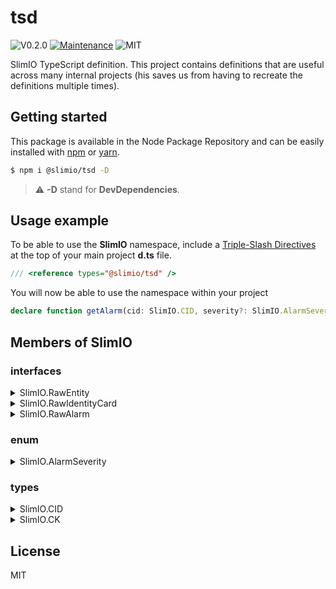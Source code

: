 # tsd
![V0.2.0](https://img.shields.io/badge/version-0.2.0-blue.svg)
[![Maintenance](https://img.shields.io/badge/Maintained%3F-yes-green.svg)](https://github.com/SlimIO/github/commit-activity)
![MIT](https://img.shields.io/github/license/mashape/apistatus.svg)

SlimIO TypeScript definition. This project contains definitions that are useful across many internal projects (his saves us from having to recreate the definitions multiple times).

## Getting started

This package is available in the Node Package Repository and can be easily installed with [npm](https://docs.npmjs.com/getting-started/what-is-npm) or [yarn](https://yarnpkg.com).

```bash
$ npm i @slimio/tsd -D
```

> ⚠️ **-D** stand for **DevDependencies**.

## Usage example
To be able to use the **SlimIO** namespace, include a [Triple-Slash Directives](https://www.typescriptlang.org/docs/handbook/triple-slash-directives.html) at the top of your main project **d.ts** file.
```ts
/// <reference types="@slimio/tsd" />
```

You will now be able to use the namespace within your project

```ts
declare function getAlarm(cid: SlimIO.CID, severity?: SlimIO.AlarmSeverity): SlimIO.RawAlarm;
```

## Members of SlimIO

### interfaces

<details><summary>SlimIO.RawEntity</summary>
<br />

```ts
interface RawEntity {
    name: string;
    description: string;
    descriptors?: {
        [key: string]: string;
    };
    parent?: number;
}
```
</details>

<details><summary>SlimIO.RawIdentityCard</summary>
<br />

```ts
interface RawIdentityCard {
    unit: string;
    entityId: number;
    description?: string;
    max?: number;
    interval?: number;
}
```
</details>

<details><summary>SlimIO.RawAlarm</summary>
<br />

```ts
interface RawAlarm {
    message: string;
    entityId: number;
    correlateKey: string;
    severity: number;
}
```
</details>

### enum

<details><summary>SlimIO.AlarmSeverity</summary>
<br />

```ts
enum AlarmSeverity {
    Critical,
    Major,
    Minor
}
```
</details>

### types

<details><summary>SlimIO.CID</summary>
<br />

```ts
type CID = string | null;
```
</details>

<details><summary>SlimIO.CK</summary>
<br />

```ts
type CK = string | null;
```
</details>

## License
MIT
